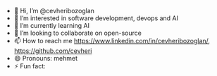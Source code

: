 - 👋 Hi, I’m @cevheribozoglan
- 👀 I’m interested in software development, devops and AI
- 🌱 I’m currently learning AI
- 💞️ I’m looking to collaborate on open-source
- 📫 How to reach me https://www.linkedin.com/in/cevheribozoglan/, https://github.com/cevheri
- 😄 Pronouns: mehmet
- ⚡ Fun fact: 

<!---
cevheribozoglan/cevheribozoglan is a ✨ special ✨ repository because its `README.md` (this file) appears on your GitHub profile.
You can click the Preview link to take a look at your changes.
--->
